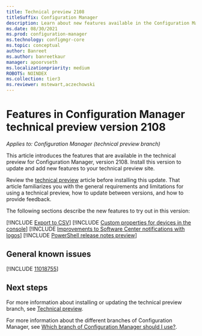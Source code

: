 ```yaml
---
title: Technical preview 2108
titleSuffix: Configuration Manager
description: Learn about new features available in the Configuration Manager technical preview branch version 2108.
ms.date: 08/30/2021
ms.prod: configuration-manager
ms.technology: configmgr-core
ms.topic: conceptual
author: Banreet
ms.author: banreetkaur
manager: apoorvseth
ms.localizationpriority: medium
ROBOTS: NOINDEX
ms.collection: tier3
ms.reviewer: mstewart,aczechowski
---
```


# Features in Configuration Manager technical preview version 2108

*Applies to: Configuration Manager (technical preview branch)*

This article introduces the features that are available in the technical preview for Configuration Manager, version 2108. Install this version to update and add new features to your technical preview site.<!-- baseline only statement: When you install a new technical preview site, this release is also available as a baseline version.-->

Review the [technical preview](../technical-preview.md) article before installing this update. That article familiarizes you with the general requirements and limitations for using a technical preview, how to update between versions, and how to provide feedback.

The following sections describe the new features to try out in this version:

<!-- [!INCLUDE [Example feature name](includes/2108/1234567.md)] -->

[!INCLUDE [Export to CSV](includes/2108/9663857.md)]
[!INCLUDE [Custom properties for devices in the console](includes/2108/10642650.md)]
[!INCLUDE [Improvements to Software Center notifications with logos](includes/2108/4993167.md)]
[!INCLUDE [PowerShell release notes preview](includes/2108/10326535.md)]

## General known issues

[!INCLUDE [11018755](includes/2109/known-issue-11018755.md)]

## Next steps

For more information about installing or updating the technical preview branch, see [Technical preview](../technical-preview.md).

For more information about the different branches of Configuration Manager, see [Which branch of Configuration Manager should I use?](../../understand/which-branch-should-i-use.md).
